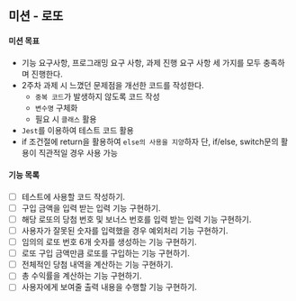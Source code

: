 ## 미션 - 로또

#### 미션 목표
- 기능 요구사항, 프로그래밍 요구 사항, 과제 진행 요구 사항 세 가지를 모두 충족하며 진행한다.
- 2주차 과제 시 느꼈던 문제점을 개선한 코드를 작성한다.
  - `중복 코드`가 발생하지 않도록 코드 작성
  - `변수명` 구체화
  - 필요 시 `클래스` 활용
- `Jest`를 이용하여 테스트 코드 활용
- if 조건절에 return을 활용하여 `else의 사용을 지양`하자
  단, if/else, switch문의 활용이 직관적일 경우 사용 가능

#### 기능 목록
- [ ] 테스트에 사용할 코드 작성하기.
- [ ] 구입 금액을 입력 받는 입력 기능 구현하기.
- [ ] 해당 로또의 당첨 번호 및 보너스 번호를 입력 받는 입력 기능 구현하기.
- [ ] 사용자가 잘못된 숫자를 입력했을 경우 예외처리 기능 구현하기.
- [ ] 임의의 로또 번호 6개 숫자를 생성하는 기능 구현하기.
- [ ] 로또 구입 금액만큼 로또를 구입하는 기능 구현하기.
- [ ] 전체적인 당첨 내역을 계산하는 기능 구현하기.
- [ ] 총 수익률을 계산하는 기능 구현하기.
- [ ] 사용자에게 보여줄 출력 내용을 수행할 기능 구현하기.